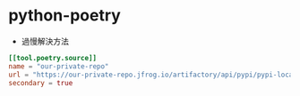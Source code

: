 # python-poetry

- 過慢解決方法
```toml
[[tool.poetry.source]]
name = "our-private-repo"
url = "https://our-private-repo.jfrog.io/artifactory/api/pypi/pypi-local-our-private-repo/simple"
secondary = true
```